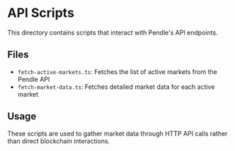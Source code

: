 # API Scripts

This directory contains scripts that interact with Pendle's API endpoints.

## Files

- `fetch-active-markets.ts`: Fetches the list of active markets from the Pendle API
- `fetch-market-data.ts`: Fetches detailed market data for each active market

## Usage

These scripts are used to gather market data through HTTP API calls rather than direct blockchain interactions.
